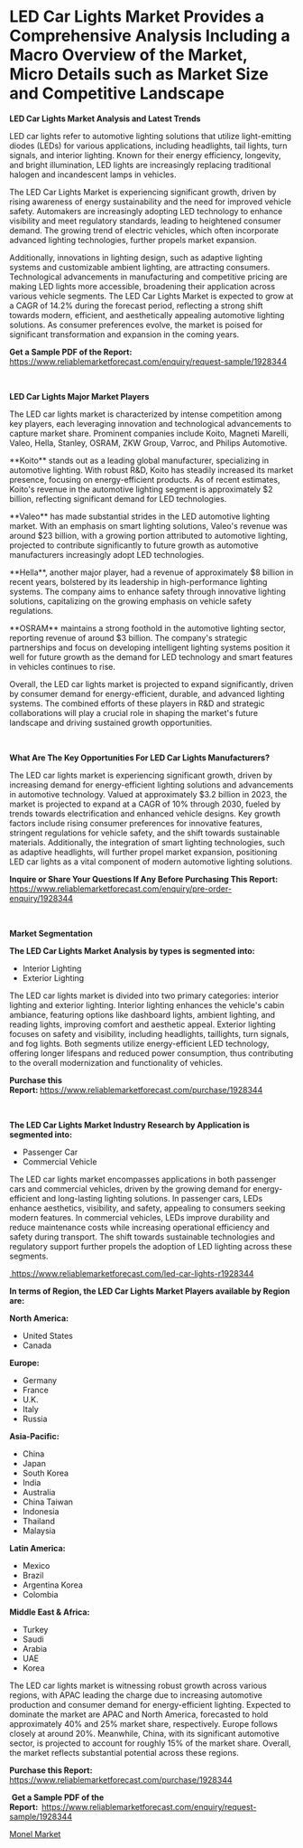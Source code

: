 <p><h1>LED Car Lights Market Provides a Comprehensive Analysis Including a Macro Overview of the Market, Micro Details such as Market Size and Competitive Landscape</h1></p><p><strong>LED Car Lights Market Analysis and Latest Trends</strong></p>
<p><p>LED car lights refer to automotive lighting solutions that utilize light-emitting diodes (LEDs) for various applications, including headlights, tail lights, turn signals, and interior lighting. Known for their energy efficiency, longevity, and bright illumination, LED lights are increasingly replacing traditional halogen and incandescent lamps in vehicles.</p><p>The LED Car Lights Market is experiencing significant growth, driven by rising awareness of energy sustainability and the need for improved vehicle safety. Automakers are increasingly adopting LED technology to enhance visibility and meet regulatory standards, leading to heightened consumer demand. The growing trend of electric vehicles, which often incorporate advanced lighting technologies, further propels market expansion.</p><p>Additionally, innovations in lighting design, such as adaptive lighting systems and customizable ambient lighting, are attracting consumers. Technological advancements in manufacturing and competitive pricing are making LED lights more accessible, broadening their application across various vehicle segments. The LED Car Lights Market is expected to grow at a CAGR of 14.2% during the forecast period, reflecting a strong shift towards modern, efficient, and aesthetically appealing automotive lighting solutions. As consumer preferences evolve, the market is poised for significant transformation and expansion in the coming years.</p></p>
<p><strong>Get a Sample PDF of the Report:&nbsp;</strong> <a href="https://www.reliablemarketforecast.com/enquiry/request-sample/1928344?utm_campaign=2193&utm_medium=2&utm_source=Github&utm_content=ia&utm_term=30012025&utm_id=led-car-lights">https://www.reliablemarketforecast.com/enquiry/request-sample/1928344</a></p>
<p>&nbsp;</p>
<p><strong>LED Car Lights Major Market Players</strong></p>
<p><p>The LED car lights market is characterized by intense competition among key players, each leveraging innovation and technological advancements to capture market share. Prominent companies include Koito, Magneti Marelli, Valeo, Hella, Stanley, OSRAM, ZKW Group, Varroc, and Philips Automotive.</p><p>**Koito** stands out as a leading global manufacturer, specializing in automotive lighting. With robust R&D, Koito has steadily increased its market presence, focusing on energy-efficient products. As of recent estimates, Koito's revenue in the automotive lighting segment is approximately $2 billion, reflecting significant demand for LED technologies.</p><p>**Valeo** has made substantial strides in the LED automotive lighting market. With an emphasis on smart lighting solutions, Valeo's revenue was around $23 billion, with a growing portion attributed to automotive lighting, projected to contribute significantly to future growth as automotive manufacturers increasingly adopt LED technologies.</p><p>**Hella**, another major player, had a revenue of approximately $8 billion in recent years, bolstered by its leadership in high-performance lighting systems. The company aims to enhance safety through innovative lighting solutions, capitalizing on the growing emphasis on vehicle safety regulations.</p><p>**OSRAM** maintains a strong foothold in the automotive lighting sector, reporting revenue of around $3 billion. The company's strategic partnerships and focus on developing intelligent lighting systems position it well for future growth as the demand for LED technology and smart features in vehicles continues to rise.</p><p>Overall, the LED car lights market is projected to expand significantly, driven by consumer demand for energy-efficient, durable, and advanced lighting systems. The combined efforts of these players in R&D and strategic collaborations will play a crucial role in shaping the market's future landscape and driving sustained growth opportunities.</p></p>
<p>&nbsp;</p>
<p><strong>What Are The Key Opportunities For LED Car Lights Manufacturers?</strong></p>
<p><p>The LED car lights market is experiencing significant growth, driven by increasing demand for energy-efficient lighting solutions and advancements in automotive technology. Valued at approximately $3.2 billion in 2023, the market is projected to expand at a CAGR of 10% through 2030, fueled by trends towards electrification and enhanced vehicle designs. Key growth factors include rising consumer preferences for innovative features, stringent regulations for vehicle safety, and the shift towards sustainable materials. Additionally, the integration of smart lighting technologies, such as adaptive headlights, will further propel market expansion, positioning LED car lights as a vital component of modern automotive lighting solutions.</p></p>
<p><strong>Inquire or Share Your Questions If Any Before Purchasing This Report:</strong> <a href="https://www.reliablemarketforecast.com/enquiry/pre-order-enquiry/1928344?utm_campaign=2193&utm_medium=2&utm_source=Github&utm_content=ia&utm_term=30012025&utm_id=led-car-lights">https://www.reliablemarketforecast.com/enquiry/pre-order-enquiry/1928344</a></p>
<p>&nbsp;</p>
<p><strong>Market Segmentation</strong></p>
<p><strong>The LED Car Lights Market Analysis by types is segmented into:</strong></p>
<p><ul><li>Interior Lighting</li><li>Exterior Lighting</li></ul></p>
<p><p>The LED car lights market is divided into two primary categories: interior lighting and exterior lighting. Interior lighting enhances the vehicle's cabin ambiance, featuring options like dashboard lights, ambient lighting, and reading lights, improving comfort and aesthetic appeal. Exterior lighting focuses on safety and visibility, including headlights, taillights, turn signals, and fog lights. Both segments utilize energy-efficient LED technology, offering longer lifespans and reduced power consumption, thus contributing to the overall modernization and functionality of vehicles.</p></p>
<p><strong>Purchase this Report:&nbsp;</strong><a href="https://www.reliablemarketforecast.com/purchase/1928344?utm_campaign=2193&utm_medium=2&utm_source=Github&utm_content=ia&utm_term=30012025&utm_id=led-car-lights">https://www.reliablemarketforecast.com/purchase/1928344</a></p>
<p>&nbsp;</p>
<p><strong>The LED Car Lights Market Industry Research by Application is segmented into:</strong></p>
<p><ul><li>Passenger Car</li><li>Commercial Vehicle</li></ul></p>
<p><p>The LED car lights market encompasses applications in both passenger cars and commercial vehicles, driven by the growing demand for energy-efficient and long-lasting lighting solutions. In passenger cars, LEDs enhance aesthetics, visibility, and safety, appealing to consumers seeking modern features. In commercial vehicles, LEDs improve durability and reduce maintenance costs while increasing operational efficiency and safety during transport. The shift towards sustainable technologies and regulatory support further propels the adoption of LED lighting across these segments.</p></p>
<p><a href="https://www.reliablemarketforecast.com/led-car-lights-r1928344?utm_campaign=2193&utm_medium=2&utm_source=Github&utm_content=ia&utm_term=30012025&utm_id=led-car-lights">&nbsp;https://www.reliablemarketforecast.com/led-car-lights-r1928344</a></p>
<p><strong>In terms of Region, the LED Car Lights Market Players available by Region are:</strong></p>
<p>
    <p> <strong> North America: </strong>
        <ul>
            <li>United States</li>
            <li>Canada</li>
        </ul>
        </p> 
    <p> <strong> Europe: </strong>
        <ul>
            <li>Germany</li>
            <li>France</li>
            <li>U.K.</li>
            <li>Italy</li>
            <li>Russia</li>
        </ul>
        </p> 
    <p> <strong> Asia-Pacific: </strong>
        <ul>
            <li>China</li>
            <li>Japan</li>
            <li>South Korea</li>
            <li>India</li>
            <li>Australia</li>
            <li>China Taiwan</li>
            <li>Indonesia</li>
            <li>Thailand</li>
            <li>Malaysia</li>
        </ul>
        </p> 
    <p> <strong> Latin America: </strong>
        <ul>
            <li>Mexico</li>
            <li>Brazil</li>
            <li>Argentina Korea</li>
            <li>Colombia</li>
        </ul>
        </p> 
    <p> <strong> Middle East & Africa: </strong>
        <ul>
            <li>Turkey</li>
            <li>Saudi</li>
            <li>Arabia</li>
            <li>UAE</li>
            <li>Korea</li>
        </ul>
    </p>
    </p>
<p><p>The LED car lights market is witnessing robust growth across various regions, with APAC leading the charge due to increasing automotive production and consumer demand for energy-efficient lighting. Expected to dominate the market are APAC and North America, forecasted to hold approximately 40% and 25% market share, respectively. Europe follows closely at around 20%. Meanwhile, China, with its significant automotive sector, is projected to account for roughly 15% of the market share. Overall, the market reflects substantial potential across these regions.</p></p>
<p><strong>Purchase this Report: </strong><a href="https://www.reliablemarketforecast.com/purchase/1928344?utm_campaign=2193&utm_medium=2&utm_source=Github&utm_content=ia&utm_term=30012025&utm_id=led-car-lights">https://www.reliablemarketforecast.com/purchase/1928344</a></p>
<p>&nbsp;<strong>Get a Sample PDF of the Report:&nbsp;&nbsp;</strong><a href="https://www.reliablemarketforecast.com/enquiry/request-sample/1928344?utm_campaign=2193&utm_medium=2&utm_source=Github&utm_content=ia&utm_term=30012025&utm_id=led-car-lights">https://www.reliablemarketforecast.com/enquiry/request-sample/1928344</a></p>
<p><strong></strong></p>
<p><p><a href="https://github.com/bensemilia864/Market-Research-Report-List-1/blob/main/monel-market.md?utm_campaign=2193&utm_medium=2&utm_source=Github&utm_content=ia&utm_term=30012025&utm_id=led-car-lights">Monel Market</a></p></p>